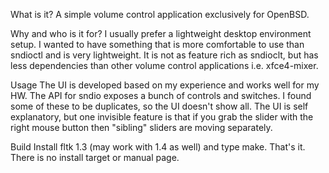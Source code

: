 What is it?
A simple volume control application exclusively for OpenBSD.

Why and who is it for?
I usually prefer a lightweight desktop environment setup. I wanted to have something that is more comfortable to use than sndioctl and is very lightweight.
It is not as feature rich as sndioclt, but has less dependencies than other volume control applications i.e. xfce4-mixer.

Usage
The UI is developed based on my experience and works well for my HW. The API for sndio exposes a bunch of controls and switches. I found some of these to be duplicates, so the UI doesn't show all.
The UI is self explanatory, but one invisible feature is that if you grab the slider with the right mouse button then "sibling" sliders are moving separately.

Build
Install fltk 1.3 (may work with 1.4 as well) and type make. That's it. There is no install target or manual page.
